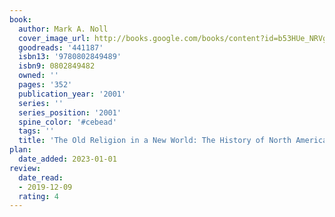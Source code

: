 ```yaml
---
book:
  author: Mark A. Noll
  cover_image_url: http://books.google.com/books/content?id=b53HUe_NRVgC&printsec=frontcover&img=1&zoom=1&edge=curl&source=gbs_api
  goodreads: '441187'
  isbn13: '9780802849489'
  isbn9: 0802849482
  owned: ''
  pages: '352'
  publication_year: '2001'
  series: ''
  series_position: '2001'
  spine_color: '#cebead'
  tags: ''
  title: 'The Old Religion in a New World: The History of North American Christianity'
plan:
  date_added: 2023-01-01
review:
  date_read:
  - 2019-12-09
  rating: 4
---
```

